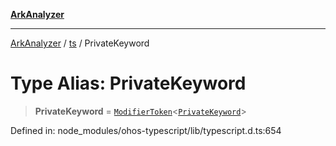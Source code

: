[**ArkAnalyzer**](../../../../README.md)

***

[ArkAnalyzer](../../../../globals.md) / [ts](../README.md) / PrivateKeyword

# Type Alias: PrivateKeyword

> **PrivateKeyword** = [`ModifierToken`](../interfaces/ModifierToken.md)\<[`PrivateKeyword`](../enumerations/SyntaxKind.md#privatekeyword)\>

Defined in: node\_modules/ohos-typescript/lib/typescript.d.ts:654
